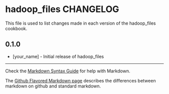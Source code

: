 hadoop_files CHANGELOG
====================

This file is used to list changes made in each version of the hadoop_files cookbook.

0.1.0
-----
- [your_name] - Initial release of hadoop_files

- - -
Check the [Markdown Syntax Guide](http://daringfireball.net/projects/markdown/syntax) for help with Markdown.

The [Github Flavored Markdown page](http://github.github.com/github-flavored-markdown/) describes the differences between markdown on github and standard markdown.
